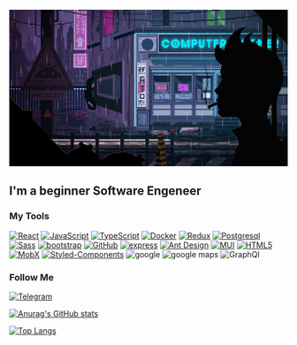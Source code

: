 ![Header](https://github.com/zagliadov/zagliadov/blob/main/assets/33HI.gif)

## I'm a beginner Software Engeneer

### My Tools

[![React](https://img.shields.io/badge/-React-282C34?style=for-the-badge&logo=react)](https://ru.reactjs.org/)
[![JavaScript](https://img.shields.io/badge/-JavaScript-282C34?style=for-the-badge&logo=JavaScript)](https://learn.javascript.ru/)
[![TypeScript](https://img.shields.io/badge/-TypeScript-282C34?style=for-the-badge&logo=TypeScript)](https://www.typescriptlang.org/)
[![Docker](https://img.shields.io/badge/-Docker-282C34?style=for-the-badge&logo=Docker)](https://www.docker.com/)
[![Redux](https://img.shields.io/badge/-Redux-282C34?style=for-the-badge&logo=Redux)](https://redux.js.org/)
[![Postgresql](https://img.shields.io/badge/-Postgresql-282C34?style=for-the-badge&logo=Postgresql)](https://www.postgresql.org/)
[![Sass](https://img.shields.io/badge/-sass-282C34?style=for-the-badge&logo=sass)](https://sass-lang.com/)
[![bootstrap](https://img.shields.io/badge/-bootstrap-282C34?style=for-the-badge&logo=bootstrap)](https://getbootstrap.com/)
[![GitHub](https://img.shields.io/badge/-github-282C34?style=for-the-badge&logo=github)](https://github.com/zagliadov?tab=overview&from=2022-01-01&to=2022-01-28)
[![express](https://img.shields.io/badge/-express-282C34?style=for-the-badge&logo=express)](https://expressjs.com/)
[![Ant Design](https://img.shields.io/badge/-ant%20design-282C34?style=for-the-badge&logo=ant-design)](https://ant.design/)
[![MUI](https://img.shields.io/badge/-mui-282C34?style=for-the-badge&logo=mui)](https://mui.com/)
[![HTML5](https://img.shields.io/badge/-html5-282C34?style=for-the-badge&logo=html5)](https://developer.mozilla.org/en-US/docs/Glossary/HTML5)
[![MobX](https://img.shields.io/badge/-mobx-282C34?style=for-the-badge&logo=mobx)](https://mobx.js.org/README.html)
[![Styled-Components](https://img.shields.io/badge/-styled%20somponents-282C34?style=for-the-badge&logo=styled-components)](https://styled-components.com/)
![google](https://img.shields.io/badge/-google-282C34?style=for-the-badge&logo=google)
![google maps](https://img.shields.io/badge/-google%20maps-282C34?style=for-the-badge&logo=google-maps)
![GraphQl](https://img.shields.io/badge/-graphql-282C34?style=for-the-badge&logo=graphql)


### Follow Me 

[![Telegram](https://img.shields.io/badge/-Telegram-282C34?style=for-the-badge&logo=telegram)](https://web.telegram.org/z/)

[![Anurag's GitHub stats](https://github-readme-stats.vercel.app/api?username=zagliadov&show_icons=true&theme=prussian)](https://github.com/anuraghazra/github-readme-stats)

[![Top Langs](https://github-readme-stats.vercel.app/api/top-langs/?username=zagliadov&layout=compact)](https://github.com/anuraghazra/github-readme-stats)

